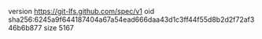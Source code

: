 version https://git-lfs.github.com/spec/v1
oid sha256:6245a9f644187404a67a54ead666daa43d1c3ff44f55d8b2d2f72af346b6b877
size 5167
